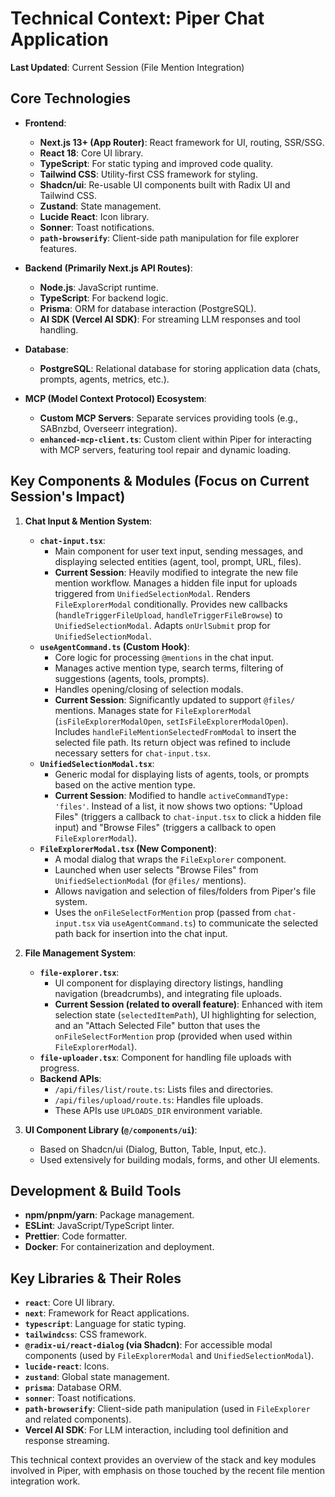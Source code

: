 # Technical Context: Piper Chat Application

**Last Updated**: Current Session (File Mention Integration)

## Core Technologies

- **Frontend**: 
    - **Next.js 13+ (App Router)**: React framework for UI, routing, SSR/SSG.
    - **React 18**: Core UI library.
    - **TypeScript**: For static typing and improved code quality.
    - **Tailwind CSS**: Utility-first CSS framework for styling.
    - **Shadcn/ui**: Re-usable UI components built with Radix UI and Tailwind CSS.
    - **Zustand**: State management.
    - **Lucide React**: Icon library.
    - **Sonner**: Toast notifications.
    - **`path-browserify`**: Client-side path manipulation for file explorer features.

- **Backend (Primarily Next.js API Routes)**:
    - **Node.js**: JavaScript runtime.
    - **TypeScript**: For backend logic.
    - **Prisma**: ORM for database interaction (PostgreSQL).
    - **AI SDK (Vercel AI SDK)**: For streaming LLM responses and tool handling.

- **Database**:
    - **PostgreSQL**: Relational database for storing application data (chats, prompts, agents, metrics, etc.).

- **MCP (Model Context Protocol) Ecosystem**:
    - **Custom MCP Servers**: Separate services providing tools (e.g., SABnzbd, Overseerr integration).
    - **`enhanced-mcp-client.ts`**: Custom client within Piper for interacting with MCP servers, featuring tool repair and dynamic loading.

## Key Components & Modules (Focus on Current Session's Impact)

1.  **Chat Input & Mention System**:
    - **`chat-input.tsx`**: 
        - Main component for user text input, sending messages, and displaying selected entities (agent, tool, prompt, URL, files).
        - **Current Session**: Heavily modified to integrate the new file mention workflow. Manages a hidden file input for uploads triggered from `UnifiedSelectionModal`. Renders `FileExplorerModal` conditionally. Provides new callbacks (`handleTriggerFileUpload`, `handleTriggerFileBrowse`) to `UnifiedSelectionModal`. Adapts `onUrlSubmit` prop for `UnifiedSelectionModal`.
    - **`useAgentCommand.ts` (Custom Hook)**:
        - Core logic for processing `@mentions` in the chat input.
        - Manages active mention type, search terms, filtering of suggestions (agents, tools, prompts).
        - Handles opening/closing of selection modals.
        - **Current Session**: Significantly updated to support `@files/` mentions. Manages state for `FileExplorerModal` (`isFileExplorerModalOpen`, `setIsFileExplorerModalOpen`). Includes `handleFileMentionSelectedFromModal` to insert the selected file path. Its return object was refined to include necessary setters for `chat-input.tsx`.
    - **`UnifiedSelectionModal.tsx`**: 
        - Generic modal for displaying lists of agents, tools, or prompts based on the active mention type.
        - **Current Session**: Modified to handle `activeCommandType: 'files'`. Instead of a list, it now shows two options: "Upload Files" (triggers a callback to `chat-input.tsx` to click a hidden file input) and "Browse Files" (triggers a callback to open `FileExplorerModal`).
    - **`FileExplorerModal.tsx` (New Component)**:
        - A modal dialog that wraps the `FileExplorer` component.
        - Launched when user selects "Browse Files" from `UnifiedSelectionModal` (for `@files/` mentions).
        - Allows navigation and selection of files/folders from Piper's file system.
        - Uses the `onFileSelectForMention` prop (passed from `chat-input.tsx` via `useAgentCommand.ts`) to communicate the selected path back for insertion into the chat input.

2.  **File Management System**:
    - **`file-explorer.tsx`**: 
        - UI component for displaying directory listings, handling navigation (breadcrumbs), and integrating file uploads.
        - **Current Session (related to overall feature)**: Enhanced with item selection state (`selectedItemPath`), UI highlighting for selection, and an "Attach Selected File" button that uses the `onFileSelectForMention` prop (provided when used within `FileExplorerModal`).
    - **`file-uploader.tsx`**: Component for handling file uploads with progress.
    - **Backend APIs**:
        - `/api/files/list/route.ts`: Lists files and directories.
        - `/api/files/upload/route.ts`: Handles file uploads.
        - These APIs use `UPLOADS_DIR` environment variable.

3.  **UI Component Library (`@/components/ui`)**:
    - Based on Shadcn/ui (Dialog, Button, Table, Input, etc.).
    - Used extensively for building modals, forms, and other UI elements.

## Development & Build Tools

- **npm/pnpm/yarn**: Package management.
- **ESLint**: JavaScript/TypeScript linter.
- **Prettier**: Code formatter.
- **Docker**: For containerization and deployment.

## Key Libraries & Their Roles

- **`react`**: Core UI library.
- **`next`**: Framework for React applications.
- **`typescript`**: Language for static typing.
- **`tailwindcss`**: CSS framework.
- **`@radix-ui/react-dialog` (via Shadcn)**: For accessible modal components (used by `FileExplorerModal` and `UnifiedSelectionModal`).
- **`lucide-react`**: Icons.
- **`zustand`**: Global state management.
- **`prisma`**: Database ORM.
- **`sonner`**: Toast notifications.
- **`path-browserify`**: Client-side path manipulation (used in `FileExplorer` and related components).
- **Vercel AI SDK**: For LLM interaction, including tool definition and response streaming.

This technical context provides an overview of the stack and key modules involved in Piper, with emphasis on those touched by the recent file mention integration work.